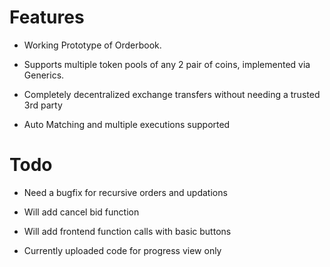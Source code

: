 # Features
- Working Prototype of Orderbook.

- Supports multiple token pools of any 2 pair of coins, implemented via Generics.

- Completely decentralized exchange transfers without needing a trusted 3rd party

- Auto Matching and multiple executions supported

# Todo
- Need a bugfix for recursive orders and updations
- Will add cancel bid function

- Will add frontend function calls with basic buttons

- Currently uploaded code for progress view only
